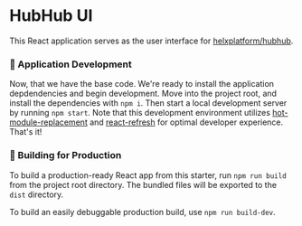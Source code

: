 # HubHub UI

This React application serves as the user interface for [helxplatform/hubhub](https://github.com/helxplatform/hubhub).

### 🚧 Application Development

Now, that we have the base code. We're ready to install the application depdendencies and begin development. Move into the project root, and install the dependencies with `npm i`. Then start a local development server by running `npm start`. Note that this development environment utilizes [hot-module-replacement](https://webpack.js.org/guides/hot-module-replacement/) and [react-refresh](https://github.com/pmmmwh/react-refresh-webpack-plugin) for optimal developer experience. That's it!

### 🎁 Building for Production

To build a production-ready React app from this starter, run `npm run build` from the project root directory. The bundled files will be exported to the `dist` directory.

To build an easily debuggable production build, use `npm run build-dev`.

